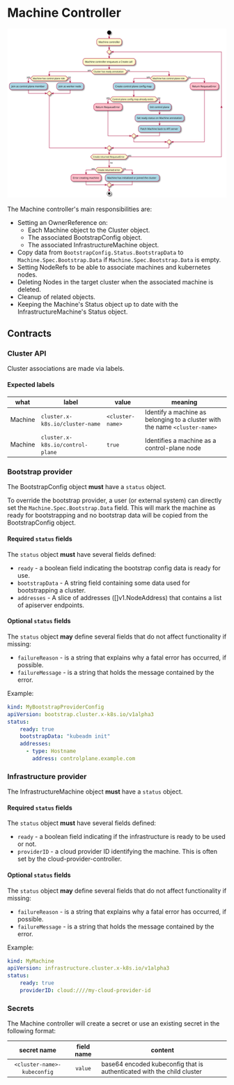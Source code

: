 # Machine  Controller

![](../../images/cluster-admission-machine-controller.svg)

The Machine controller's main responsibilities are:

* Setting an OwnerReference on:
    * Each Machine object to the Cluster object.
    * The associated BootstrapConfig object.
    * The associated InfrastructureMachine object.
* Copy data from `BootstrapConfig.Status.BootstrapData` to `Machine.Spec.Bootstrap.Data` if
`Machine.Spec.Bootstrap.Data` is empty.
* Setting NodeRefs to be able to associate machines and kubernetes nodes.
* Deleting Nodes in the target cluster when the associated machine is deleted.
* Cleanup of related objects.
* Keeping the Machine's Status object up to date with the InfrastructureMachine's Status object.

## Contracts

### Cluster API

Cluster associations are made via labels.

#### Expected labels

| what | label | value | meaning |
| --- | --- | --- | --- |
| Machine | `cluster.x-k8s.io/cluster-name` | `<cluster-name>` | Identify a machine as belonging to a cluster with the name `<cluster-name>`|
| Machine | `cluster.x-k8s.io/control-plane` | `true` | Identifies a machine as a control-plane node |

### Bootstrap provider

The BootstrapConfig object **must** have a `status` object.

To override the bootstrap provider, a user (or external system) can directly set the `Machine.Spec.Bootstrap.Data`
field. This will mark the machine as ready for bootstrapping and no bootstrap data will be copied from the
BootstrapConfig object.

#### Required `status` fields

The `status` object **must** have several fields defined:

* `ready` - a boolean field indicating the bootstrap config data is ready for use.
* `bootstrapData` - A string field containing some data used for bootstrapping a cluster.
* `addresses` - A slice of addresses ([]v1.NodeAddress) that contains a list of apiserver endpoints.

#### Optional `status` fields

The `status` object **may** define several fields that do not affect functionality if missing:

* `failureReason` - is a string that explains why a fatal error has occurred, if possible.
* `failureMessage` - is a string that holds the message contained by the error.

Example:

```yaml
kind: MyBootstrapProviderConfig
apiVersion: bootstrap.cluster.x-k8s.io/v1alpha3
status:
    ready: true
    bootstrapData: "kubeadm init"
    addresses:
      - type: Hostname
        address: controlplane.example.com
```

### Infrastructure provider

The InfrastructureMachine object **must** have a `status` object.

#### Required `status` fields

The `status` object **must** have several fields defined:

* `ready` - a boolean field indicating if the infrastructure is ready to be used or not.
* `providerID` - a cloud provider ID identifying the machine. This is often set by the cloud-provider-controller.

#### Optional `status` fields

The `status` object **may** define several fields that do not affect functionality if missing:

* `failureReason` - is a string that explains why a fatal error has occurred, if possible.
* `failureMessage` - is a string that holds the message contained by the error.

Example:
```yaml
kind: MyMachine
apiVersion: infrastructure.cluster.x-k8s.io/v1alpha3
status:
    ready: true
    providerID: cloud:////my-cloud-provider-id
```

### Secrets

The Machine controller will create a secret or use an existing secret in the following format:

| secret name | field name | content |
|:---:|:---:|---|
|`<cluster-name>-kubeconfig`|`value`|base64 encoded kubeconfig that is authenticated with the child cluster|


